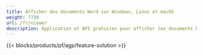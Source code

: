 ```yaml
---
title: Afficher des documents Word sur Windows, Linux et macOS 
weight: 7730
url: /fr/viewer
description: Application et API gratuites pour afficher les documents DOC, DOCX, ODT sous forme de pages
---
```


{{< blocks/products/pf/agp/feature-solution >}} 

